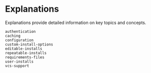 # Explanations

Explanations provide detailed information on key topics and concepts.

```{toctree}
authentication
caching
configuration
custom-install-options
editable-installs
repeatable-installs
requirements-files
user-installs
vcs-support
```
